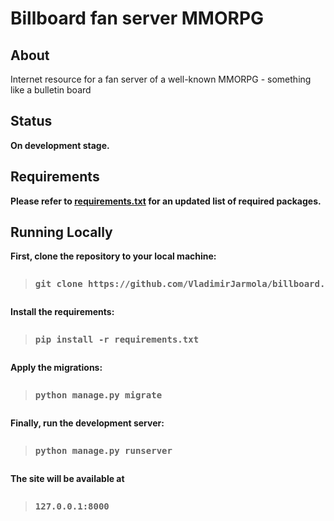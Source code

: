 <h1>Billboard fan server MMORPG </h1>

<h2>About</h2>

<p>

Internet resource for a fan server of a well-known MMORPG - something like a bulletin board</p>
</strong>
<h2>Status</h2>
 <strong>
<p>On development stage.</p>

<h2>Requirements</h2>
 
<p>Please refer to <a href="">requirements.txt</a> for an updated list of required packages.</p>

<h2>Running Locally</h2>

<p>First, clone the repository to your local machine:</p>

<pre><blockquote>git clone https://github.com/VladimirJarmola/billboard.git</blockquote></pre>

<p>Install the requirements:
</p>

<pre><blockquote>pip install -r requirements.txt</blockquote></pre>

<p>Apply the migrations:</p>
 
<pre><blockquote>python manage.py migrate</blockquote></pre>

<p>Finally, run the development server:</p>
 
<pre><blockquote>python manage.py runserver</blockquote></pre>

<p>The site will be available at</p>
 
<pre><blockquote>127.0.0.1:8000</blockquote></pre>
